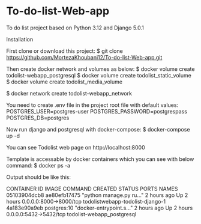 # To-do-list-Web-app
To do list project based on Python 3.12 and Django 5.0.1

Installation

First clone or download this project:
$ git clone https://github.com/MortezaKhoubani12/To-do-list-Web-app.git

Then create docker network and volumes as below:
$ docker volume create todolist-webapp_postgresql
$ docker volume create todolist_static_volume
$ docker volume create todolist_media_volume

$ docker network create todolist-webapp_network

You need to create .env file in the project root file with default values:
POSTGRES_USER=postgres-user
POSTGRES_PASSWORD=postgrespass
POSTGRES_DB=postgres

Now run django and postgresql with docker-compose:
$ docker-compose up -d

You can see Todolist web page on http://localhost:8000

Template is accessable by docker containers which you can see with below command:
$ docker ps -a

Output should be like this:

CONTAINER ID        IMAGE               COMMAND                  CREATED             STATUS              PORTS                    NAMES
05103904dcb8        ae80efb17475        "python manage.py ru…"   2 hours ago         Up 2 hours          0.0.0.0:8000->8000/tcp   todolistwebapp-todolist-django-1
4a183e90a9eb        postgres:10         "docker-entrypoint.s…"   2 hours ago         Up 2 hours          0.0.0.0:5432->5432/tcp   todolist-webapp_postgresql

